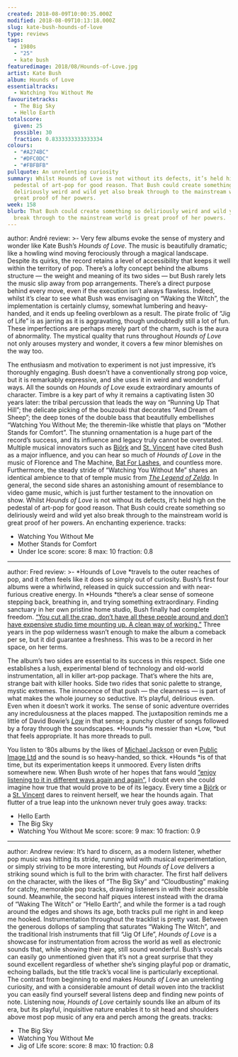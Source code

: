 ```yaml
---
created: 2018-08-09T10:00:35.000Z
modified: 2018-08-09T10:13:18.000Z
slug: kate-bush-hounds-of-love
type: reviews
tags:
  - 1980s
  - "25"
  - kate bush
featuredimage: 2018/08/Hounds-of-Love.jpg
artist: Kate Bush
album: Hounds of Love
essentialtracks:
  - Watching You Without Me
favouritetracks:
  - The Big Sky
  - Hello Earth
totalscore:
  given: 25
  possible: 30
  fraction: 0.8333333333333334
colours:
  - "#A274BC"
  - "#DFC0DC"
  - "#FBFBFB"
pullquote: An unrelenting curiosity
summary: Whilst Hounds of Love is not without its defects, it’s held high on the
  pedestal of art-pop for good reason. That Bush could create something so
  deliriously weird and wild yet also break through to the mainstream world is
  great proof of her powers.
week: 158
blurb: That Bush could create something so deliriously weird and wild yet also
  break through to the mainstream world is great proof of her powers.
---
```

author: André
review: >-
  Very few albums evoke the sense of mystery and wonder like Kate Bush’s *Hounds
  of Love*. The music is beautifully dramatic; like a howling wind moving
  ferociously through a magical landscape. Despite its quirks, the record
  retains a level of accessibility that keeps it well within the territory of
  pop. There’s a lofty concept behind the albums structure — the weight and
  meaning of its two sides — but Bush rarely lets the music slip away from pop
  arrangements. There’s a direct purpose behind every move, even if the
  execution isn’t always flawless. Indeed, whilst it’s clear to see what Bush
  was envisaging on “Waking the Witch”, the implementation is certainly clumsy,
  somewhat lumbering and heavy-handed, and it ends up feeling overblown as a
  result. The pirate frolic of “Jig of Life” is as jarring as it is aggravating,
  though undoubtedly still a lot of fun. These imperfections are perhaps merely
  part of the charm, such is the aura of abnormality. The mystical quality that
  runs throughout *Hounds of Love* not only arouses mystery and wonder, it
  covers a few minor blemishes on the way too.

  The enthusiasm and motivation to experiment is not just impressive, it’s thoroughly engaging. Bush doesn’t have a conventionally strong pop voice, but it is remarkably expressive, and she uses it in weird and wonderful ways. All the sounds on *Hounds of Love* exude extraordinary amounts of character. Timbre is a key part of why it remains a captivating listen 30 years later: the tribal percussion that leads the way on “Running Up That Hill”; the delicate picking of the bouzouki that decorates “And Dream of Sheep”; the deep tones of the double bass that beautifully embellishes “Watching You Without Me; the theremin-like whistle that plays on “Mother Stands for Comfort”. The stunning ornamentation is a huge part of the record’s success, and its influence and legacy truly cannot be overstated. Multiple musical innovators such as [Björk](<reviews/bjork-homogenic/>) and [St. Vincent](<reviews/st-vincent-st-vincent/>) have cited Bush as a major influence, and you can hear so much of *Hounds of Love* in the music of Florence and The Machine, [Bat For Lashes](<reviews/bat-for-lashes-the-bride/>), and countless more. Furthermore, the steady stride of “Watching You Without Me” shares an identical ambience to that of temple music from [*The Legend of Zelda*](<articles/hyrules-lament-the-music-of-twilight-princess/>). In general, the second side shares an astonishing amount of resemblance to video game music, which is just further testament to the innovation on show. Whilst *Hounds of Love* is not without its defects, it’s held high on the pedestal of art-pop for good reason. That Bush could create something so deliriously weird and wild yet also break through to the mainstream world is great proof of her powers. An enchanting experience.
tracks:
  - Watching You Without Me
  - ­­Mother Stands for Comfort
  - ­­Under Ice
score:
  score: 8
  max: 10
  fraction: 0.8
---
author: Fred
review: >-
  *Hounds of Love *travels to the outer reaches of pop, and it often feels like
  it does so simply out of curiosity. Bush’s first four albums were a whirlwind,
  released in quick succession and with near-furious creative energy. In *Hounds
  *there’s a clear sense of someone stepping back, breathing in, and trying
  something extraordinary. Finding sanctuary in her own pristine home studio,
  Bush finally had complete freedom. [“You cut all the crap, don’t have all
  these people around and don’t have expensive studio time mounting up. A clean
  way of working.”](<http://gaffa.org/reaching/i89_tr.html>) Three years in the
  pop wilderness wasn’t enough to make the album a comeback per se, but it did
  guarantee a freshness. This was to be a record in her space, on her terms.

  The album’s two sides are essential to its success in this respect. Side one establishes a lush, experimental blend of technology and old-world instrumentation, all in killer art-pop package. That’s where the hits are, strange bait with killer hooks. Side two rides that sonic palette to strange, mystic extremes. The innocence of that push — the cleanness — is part of what makes the whole journey so seductive. It’s playful, delirious even. Even when it doesn’t work it works. The sense of sonic adventure overrides any incredulousness at the places mapped. The juxtaposition reminds me a little of David Bowie’s [*Low*](<reviews/david-bowie-low/>) in that sense; a punchy cluster of songs followed by a foray through the soundscapes. *Hounds *is messier than *Low, *but that feels appropriate. It has more threads to pull.

  You listen to ‘80s albums by the likes of [Michael Jackson](<reviews/michael-jackson-bad/>) or even [Public Image Ltd](<reviews/public-image-ltd-9/>) and the sound is so heavy-handed, so thick. *Hounds *is of that time, but its experimentation keeps it unmoored. Every listen drifts somewhere new. When Bush wrote of her hopes that fans would [“enjoy listening to it in different ways again and again”](<http://gaffa.org/garden/kate20.html>), I doubt even she could imagine how true that would prove to be of its legacy. Every time a [Björk](<reviews/bjork-utopia/>) or a [St. Vincent](<reviews/st-vincent-masseduction/>) dares to reinvent herself, we hear the hounds again. That flutter of a true leap into the unknown never truly goes away.
tracks:
  - Hello Earth
  - ­­The Big Sky
  - ­­Watching You Without Me
score:
  score: 9
  max: 10
  fraction: 0.9
---
author: Andrew
review: It’s hard to discern, as a modern listener, whether pop music was
  hitting its stride, running wild with musical experimentation, or simply
  striving to be more interesting, but *Hounds of Love* delivers a striking
  sound which is full to the brim with character. The first half delivers on the
  character, with the likes of “The Big Sky” and “Cloudbusting” making for
  catchy, memorable pop tracks, drawing listeners in with their accessible
  sound. Meanwhile, the second half piques interest instead with the drama of
  “Waking The Witch” or “Hello Earth”, and while the former is a tad rough
  around the edges and shows its age, both tracks pull me right in and keep me
  hooked. Instrumentation throughout the tracklist is pretty vast. Between the
  generous dollops of sampling that saturates “Waking The Witch”, and the
  traditional Irish instruments that fill “Jig Of Life”, *Hounds of Love* is a
  showcase for instrumentation from across the world as well as electronic
  sounds that, while showing their age, still sound wonderful. Bush’s vocals can
  easily go unmentioned given that it’s not a great surprise that they sound
  excellent regardless of whether she’s singing playful pop or dramatic, echoing
  ballads, but the title track’s vocal line is particularly exceptional. The
  contrast from beginning to end makes *Hounds of Love* an unrelenting
  curiosity, and with a considerable amount of detail woven into the tracklist
  you can easily find yourself several listens deep and finding new points of
  note. Listening now, *Hounds of Love* certainly sounds like an album of its
  era, but its playful, inquisitive nature enables it to sit head and shoulders
  above most pop music of any era and perch among the greats.
tracks:
  - The Big Sky
  - ­­Watching You Without Me
  - ­­Jig of Life
score:
  score: 8
  max: 10
  fraction: 0.8
